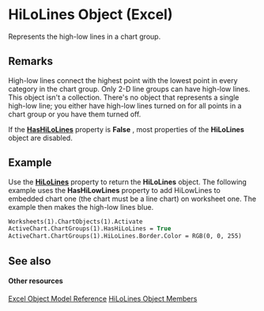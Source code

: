 
# HiLoLines Object (Excel)

Represents the high-low lines in a chart group.


## Remarks

 High-low lines connect the highest point with the lowest point in every category in the chart group. Only 2-D line groups can have high-low lines. This object isn't a collection. There's no object that represents a single high-low line; you either have high-low lines turned on for all points in a chart group or you have them turned off.

If the  **[HasHiLoLines](ea743b83-8a3c-7ce1-6659-9a25ebb8eeae.md)** property is **False** , most properties of the **HiLoLines** object are disabled.


## Example

Use the  **[HiLoLines](3d226065-9482-b393-a216-39d7c26961f0.md)** property to return the **HiLoLines** object. The following example uses the **HasHiLowLines** property to add HiLowLines to embedded chart one (the chart must be a line chart) on worksheet one. The example then makes the high-low lines blue.


```vb
Worksheets(1).ChartObjects(1).Activate 
ActiveChart.ChartGroups(1).HasHiLoLines = True 
ActiveChart.ChartGroups(1).HiLoLines.Border.Color = RGB(0, 0, 255)
```


## See also


#### Other resources


[Excel Object Model Reference](http://msdn.microsoft.com/library/11ea8598-8a20-92d5-f98b-0da04263bf2c%28Office.15%29.aspx)
[HiLoLines Object Members](ebd52879-1bc8-4194-795c-2a870d0595e7.md)
